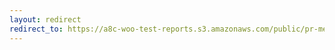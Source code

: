 ```yaml
---
layout: redirect
redirect_to: https://a8c-woo-test-reports.s3.amazonaws.com/public/pr-merge/40901/api/index.html
---
```


